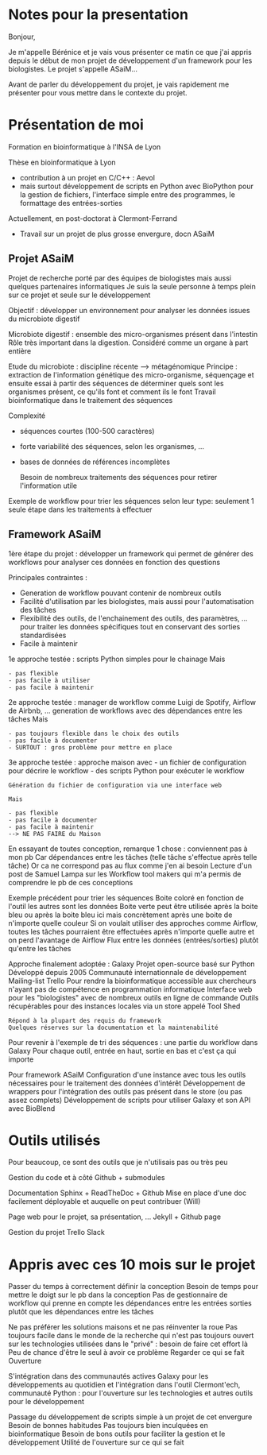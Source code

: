 Notes pour la presentation
==========================

Bonjour,

Je m'appelle Bérénice et je vais vous présenter ce matin ce que j'ai appris depuis
le début de mon projet de développement d'un framework pour les biologistes.
    Le projet s'appelle ASaiM...

Avant de parler du développement du projet, je vais rapidement me présenter pour
vous mettre dans le contexte du projet.

# Présentation de moi

Formation en bioinformatique à l'INSA de Lyon

Thèse en bioinformatique à Lyon

- contribution à un projet en C/C++ : Aevol
- mais surtout développement de scripts en Python avec BioPython pour la gestion 
de fichiers, l'interface simple entre des programmes, le formattage des entrées-sorties

Actuellement, en post-doctorat à Clermont-Ferrand

- Travail sur un projet de plus grosse envergure, docn ASaiM

## Projet ASaiM

Projet de recherche porté par des équipes de biologistes mais aussi quelques 
partenaires informatiques
    Je suis la seule personne à temps plein sur ce projet et seule sur le 
    développement

Objectif : développer un environnement pour analyser les données issues du 
microbiote digestif

Microbiote digestif : ensemble des micro-organismes présent dans l'intestin
    Rôle très important dans la digestion. Considéré comme un organe à part 
    entière

Etude du microbiote : discipline récente --> métagénomique
    Principe : extraction de l'information génétique des micro-organisme, 
    séquençage et ensuite essai à partir des séquences de déterminer quels sont
    les organismes présent, ce qu'ils font et comment ils le font
    Travail bioinformatique dans le traitement des séquences

Complexité

- séquences courtes (100-500 caractères)
- forte variabilité des séquences, selon les organismes, ...
- bases de données de références incomplètes

    Besoin de nombreux traitements des séquences pour retirer l'information utile

Exemple de workflow pour trier les séquences selon leur type: seulement 1 seule
étape dans les traitements à effectuer

## Framework ASaiM

1ère étape du projet : développer un framework qui permet de générer des 
workflows pour analyser ces données en fonction des questions 

Principales contraintes :

- Generation de workflow pouvant contenir de nombreux outils
- Facilité d'utilisation par les biologistes, mais aussi pour l'automatisation
des tâches
- Flexibilité des outils, de l'enchainement des outils, des paramètres, ... pour
traiter les données spécifiques tout en conservant des sorties standardisées
- Facile à maintenir

1e approche testée : scripts Python simples pour le chainage
    Mais

    - pas flexible
    - pas facile à utiliser
    - pas facile à maintenir
    
2e approche testée : manager de workflow comme Luigi de Spotify, Airflow
de Airbnb, ...
    generation de workflows avec des dépendances entre les tâches
    Mais

    - pas toujours flexible dans le choix des outils
    - pas facile à documenter
    - SURTOUT : gros problème pour mettre en place

3e approche testée : approche maison avec 
    - un fichier de configuration pour décrire le workflow
    - des scripts Python pour exécuter le workflow

    Génération du fichier de configuration via une interface web

    Mais

    - pas flexible
    - pas facile à documenter
    - pas facile à maintenir
    --> NE PAS FAIRE du Maison

En essayant de toutes conception, remarque 1 chose : conviennent pas à mon pb
    Car 
        dépendances entre les tâches (telle tâche s'effectue après telle tâche)
    Or ca ne correspond pas au flux comme j'en ai besoin
    Lecture d'un post de Samuel Lampa sur les Workflow tool makers qui m'a permis
        de comprendre le pb de ces conceptions

Exemple précédent pour trier les séquences
    Boite coloré en fonction de l'outil
    les autres sont les données
    Boite verte peut être utilisée après la boite bleu ou après la boite bleu ici
    mais concrètement après une boite de n'importe quelle couleur
    Si on voulait utiliser des approches comme Airflow, toutes les tâches 
    pourraient être effectuées après n'importe quelle autre et on perd 
    l'avantage de Airflow
    Flux entre les données (entrées/sorties) plutôt qu'entre les tâches

Approche finalement adoptée : Galaxy
    Projet open-source basé sur Python
    Développé depuis 2005
    Communauté internationnale de développement
        Mailing-list
        Trello
    Pour rendre la bioinformatique accessible aux chercheurs n'ayant pas de 
    compétence en programmation informatique
        Interface web pour les "biologistes" avec de nombreux outils en ligne de
        commande
    Outils récupérables pour des instances locales via un store appelé Tool Shed

    Répond à la plupart des requis du framework
    Quelques réserves sur la documentation et la maintenabilité

Pour revenir à l'exemple de tri des séquences : une partie du workflow dans 
Galaxy
    Pour chaque outil, entrée en haut, sortie en bas et c'est ça qui importe

Pour framework ASaiM
    Configuration d'une instance avec tous les outils nécessaires pour le 
    traitement des données d'intérêt
    Développement de wrappers pour l'intégration des outils pas présent dans 
    le store (ou pas assez complets)
    Développement de scripts pour utiliser Galaxy et son API avec BioBlend

# Outils utilisés 

Pour beaucoup, ce sont des outils que je n'utilisais pas ou très peu

Gestion du code et à côté 
    Github + submodules

Documentation
    Sphinx + ReadTheDoc + Github
    Mise en place d'une doc facilement déployable et auquelle on peut contribuer 
    (Will)

Page web pour le projet, sa présentation, ...
    Jekyll + Github page

Gestion du projet
    Trello 
    Slack

# Appris avec ces 10 mois sur le projet 

Passer du temps à correctement définir la conception
    Besoin de temps pour mettre le doigt sur le pb dans la conception
    Pas de gestionnaire de workflow qui prenne en compte les dépendances entre 
    les entrées sorties plutôt que les dépendances entre les tâches

Ne pas préférer les solutions maisons et ne pas réinventer la roue
    Pas toujours facile dans le monde de la recherche qui n'est pas toujours
    ouvert sur les technologies utilisées dans le "privé" : besoin de faire
    cet effort là
    Peu de chance d'être le seul à avoir ce problème
    Regarder ce qui se fait
    Ouverture

S'intégration dans des communautés actives 
    Galaxy pour les développements au quotidien et l'intégration dans l'outil
    Clermont'ech, communauté Python : pour l'ouverture sur les technologies et 
    autres outils pour le développement

Passage du développement de scripts simple à un projet de cet envergure 
    Besoin de bonnes habitudes 
        Pas toujours bien inculquées en bioinformatique
    Besoin de bons outils pour faciliter la gestion et le développement
        Utilité de l'ouverture sur ce qui se fait
